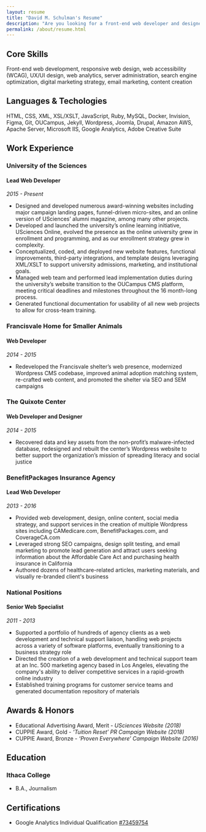 ```yaml
---
layout: resume
title: "David M. Schulman's Resume"
description: "Are you looking for a front-end web developer and designer? A one-man website army? A web accessibility advocate? Someone who can drive you creative digital marketing and email efforts? With any luck, I'm already employed! But you can still check out my resume here and keep in touch."
permalink: /about/resume.html
---
```


## Core Skills

Front-end web development, responsive web design, web accessibility (WCAG), UX/UI design, web analytics, server administration, search engine optimization, digital marketing strategy, email marketing, content creation

## Languages & Techologies

HTML, CSS, XML, XSL/XSLT, JavaScript, Ruby, MySQL, Docker, Invision, Figma, Git, OUCampus, Jekyll, Wordpress, Joomla, Drupal, Amazon AWS, Apache Server, Microsoft IIS, Google Analytics, Adobe Creative Suite

## Work Experience

### University of the Sciences
#### Lead Web Developer
_2015 - Present_

* Designed and developed numerous award-winning websites including major campaign landing pages, funnel-driven micro-sites, and an online version of USciences’ alumni magazine, among many other projects.
* Developed and launched the university’s online learning initiative, USciences Online, evolved the presence as the online university grew in enrollment and programming, and as our enrollment strategy grew in complexity.
* Conceptualized, coded, and deployed new website features, functional improvements, third-party integrations, and template designs leveraging XML/XSLT to support university admissions, marketing, and institutional goals.
* Managed web team and performed lead implementation duties during the university’s website transition to the OUCampus CMS platform, meeting critical deadlines and milestones throughout the 16 month-long process.
* Generated functional documentation for usability of all new web projects to allow for cross-team training.

### Francisvale Home for Smaller Animals
#### Web Developer
_2014 - 2015_

* Redeveloped the Francisvale shelter’s web presence, modernized Wordpress CMS codebase, improved animal adoption matching system, re-crafted web content, and promoted the shelter via SEO and SEM campaigns

### The Quixote Center
#### Web Developer and Designer
_2014 - 2015_

* Recovered data and key assets from the non-profit’s malware-infected database, redesigned and rebuilt the center’s Wordpress website to better support the organization’s mission of spreading literacy and social justice

### BenefitPackages Insurance Agency
#### Lead Web Developer
_2013 - 2016_

* Provided web development, design, online content, social media strategy, and support services in the creation of multiple Wordpress sites including CAMedicare.com, BenefitPackages.com, and CoverageCA.com
* Leveraged strong SEO campaigns, design split testing, and email marketing to promote lead generation and attract users seeking information about the Affordable Care Act and purchasing health insurance in California
* Authored dozens of healthcare-related articles, marketing materials, and visually re-branded client's business

### National Positions
#### Senior Web Specialist
_2011 - 2013_

* Supported a portfolio of hundreds of agency clients as a web development and technical support liaison, handling web projects across a variety of software platforms, eventually transitioning to a business strategy role
* Directed the creation of a web development and technical support team at an Inc. 500 marketing agency based in Los Angeles, elevating the company's ability to deliver competitive services in a rapid-growth online industry
* Established training programs for customer service teams and generated documentation repository of materials

## Awards & Honors

* Educational Advertising Award, Merit - _USciences Website (2018)_
* CUPPIE Award, Gold - _‘Tuition Reset’ PR Campaign Website (2018)_
* CUPPIE Award, Bronze - _‘Proven Everywhere’ Campaign Website (2016)_

## Education

### Ithaca College
* B.A., Journalism

## Certifications

* Google Analytics Individual Qualification [#73459754](https://skillshop.exceedlms.com/student/award/73459754)
